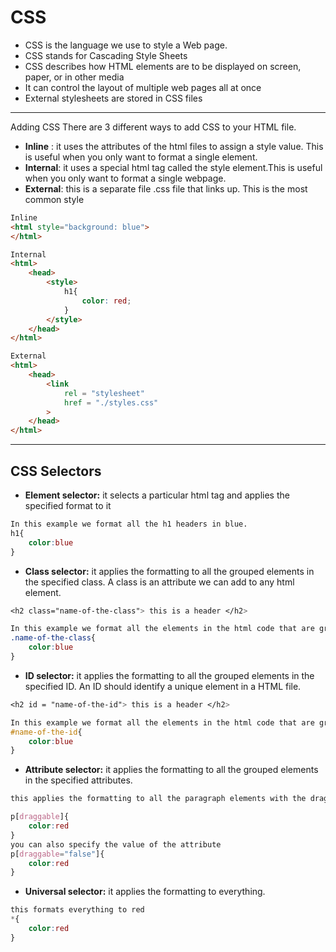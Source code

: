 # CSS

* CSS is the language we use to style a Web page.
* CSS stands for Cascading Style Sheets
* CSS describes how HTML elements are to be displayed on screen, paper, or in other media
* It can control the layout of multiple web pages all at once
* External stylesheets are stored in CSS files
<hr>

Adding CSS
There are 3 different ways to add CSS to your HTML file.
* **Inline** : it uses the attributes of the html files to assign a style value. This is useful when you only want to format a single element.
* **Internal**: it uses a special html tag called the style element.This is useful when you only want to format a single webpage.
* **External**: this is a separate file .css file that links up. This is the most common style
```html
Inline
<html style="background: blue">
</html>

Internal
<html>
    <head>
        <style>
            h1{
                color: red;
            }
        </style>
    </head>
</html>

External
<html>
    <head>
        <link
            rel = "stylesheet"
            href = "./styles.css"
        >
    </head>
</html>
```
<hr>

## CSS Selectors
* **Element selector:** it selects a particular html tag and applies the specified format to it
```css
In this example we format all the h1 headers in blue.
h1{
    color:blue
}
```
* **Class selector:** it applies the formatting to all the grouped elements in the specified class.
A class is an attribute we can add to any html element.
```css
<h2 class="name-of-the-class"> this is a header </h2>

In this example we format all the elements in the html code that are grouped in the specified class in blue.
.name-of-the-class{
    color:blue
}
```
* **ID selector:** it applies the formatting to all the grouped elements in the specified ID.
An ID should identify a unique element in a HTML file. 
```css
<h2 id = "name-of-the-id"> this is a header </h2>

In this example we format all the elements in the html code that are grouped in the specified class in blue.
#name-of-the-id{
    color:blue
}
```
* **Attribute selector:** it applies the formatting to all the grouped elements in the specified attributes.
```css
this applies the formatting to all the paragraph elements with the draggable attribute. 

p[draggable]{
    color:red
}
you can also specify the value of the attribute
p[draggable="false"]{
    color:red
}
```
* **Universal selector:** it applies the formatting to everything.
```css
this formats everything to red
*{
    color:red
}
```